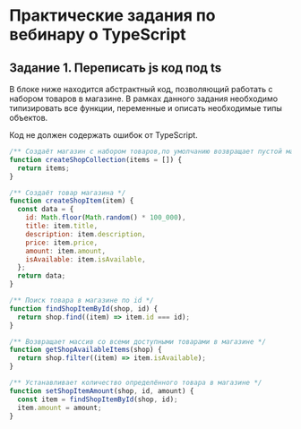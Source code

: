 # Практические задания по вебинару о TypeScript

## Задание 1. Переписать js код под ts

В блоке ниже находится абстрактный код, позволяющий работать с набором товаров в магазине. 
В рамках данного задания необходимо типизировать все функции, переменные и описать необходимые типы объектов.

Код не должен содержать ошибок от TypeScript.

```js
/** Создаёт магазин с набором товаров,по умолчанию возвращает пустой массив */
function createShopCollection(items = []) {
  return items;
}

/** Создаёт товар магазина */
function createShopItem(item) {
  const data = {
    id: Math.floor(Math.random() * 100_000),
    title: item.title,
    description: item.description,
    price: item.price,
    amount: item.amount,
    isAvailable: item.isAvailable,
  };
  return data;
}

/** Поиск товара в магазине по id */
function findShopItemById(shop, id) {
  return shop.find((item) => item.id === id);
}

/** Возвращает массив со всеми доступными товарами в магазине */
function getShopAvailableItems(shop) {
  return shop.filter((item) => item.isAvailable);
}

/** Устанавливает количество определённого товара в магазине */
function setShopItemAmount(shop, id, amount) {
  const item = findShopItemById(shop, id);
  item.amount = amount;
}
```

